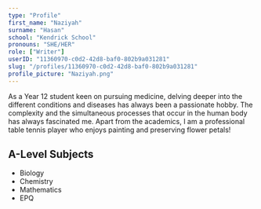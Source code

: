 ```yaml
---
type: "Profile"
first_name: "Naziyah"
surname: "Hasan"
school: "Kendrick School"
pronouns: "SHE/HER"
role: ["Writer"]
userID: "11360970-c0d2-42d8-baf0-802b9a031281"
slug: "/profiles/11360970-c0d2-42d8-baf0-802b9a031281"
profile_picture: "Naziyah.png"
---
```


As a Year 12 student keen on pursuing medicine, delving deeper into the different conditions and diseases has always been a passionate hobby. The complexity and the simultaneous processes that occur in the human body has always fascinated me. Apart from the academics, I am a professional table tennis player who enjoys painting and preserving flower petals!

## A-Level Subjects

- Biology
- Chemistry
- Mathematics
- EPQ